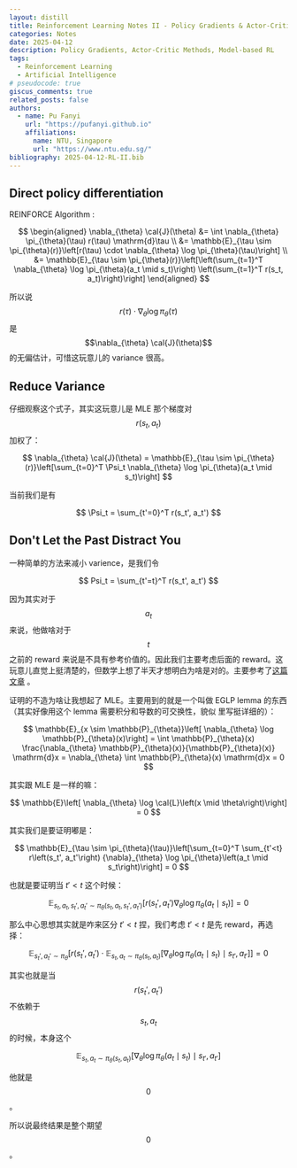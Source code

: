```yaml
---
layout: distill
title: Reinforcement Learning Notes II - Policy Gradients & Actor-Critic Methods
categories: Notes
date: 2025-04-12
description: Policy Gradients, Actor-Critic Methods, Model-based RL
tags:
  - Reinforcement Learning
  - Artificial Intelligence
# pseudocode: true
giscus_comments: true
related_posts: false
authors:
  - name: Pu Fanyi
    url: "https://pufanyi.github.io"
    affiliations:
      name: NTU, Singapore
      url: "https://www.ntu.edu.sg/"
bibliography: 2025-04-12-RL-II.bib
---
```


## Direct policy differentiation

REINFORCE Algorithm <d-cite key="williams1992simple"></d-cite>:

$$
\begin{aligned}
\nabla_{\theta} \cal{J}(\theta) &= \int \nabla_{\theta} \pi_{\theta}(\tau) r(\tau) \mathrm{d}\tau \\
&= \mathbb{E}_{\tau \sim \pi_{\theta}(r)}\left[r(\tau) \cdot \nabla_{\theta} \log \pi_{\theta}(\tau)\right] \\
&= \mathbb{E}_{\tau \sim \pi_{\theta}(r)}\left[\left(\sum_{t=1}^T \nabla_{\theta} \log \pi_{\theta}(a_t \mid s_t)\right) \left(\sum_{t=1}^T r(s_t, a_t)\right)\right]
\end{aligned}
$$

所以说 $$r(\tau) \cdot \nabla_{\theta} \log \pi_{\theta}(\tau)$$ 是 $$\nabla_{\theta} \cal{J}(\theta)$$ 的无偏估计，可惜这玩意儿的 variance 很高。

## Reduce Variance

仔细观察这个式子，其实这玩意儿是 MLE 那个梯度对 $$r(s_t, a_t)$$ 加权了：

$$
\nabla_{\theta} \cal{J}(\theta) = \mathbb{E}_{\tau \sim \pi_{\theta}(r)}\left[\sum_{t=0}^T \Psi_t \nabla_{\theta} \log \pi_{\theta}(a_t \mid s_t)\right]
$$

当前我们是有

$$
\Psi_t = \sum_{t'=0}^T r(s_t', a_t')
$$

## Don't Let the Past Distract You

一种简单的方法来减小 varience，是我们令

$$
Psi_t = \sum_{t'=t}^T r(s_t', a_t')
$$

因为其实对于 $$a_t$$ 来说，他做啥对于 $$t$$ 之前的 reward 来说是不具有参考价值的。因此我们主要考虑后面的 reward。这玩意儿直觉上挺清楚的，但数学上想了半天才想明白为啥是对的。主要参考了[这篇文章](https://spinningup.openai.com/en/latest/spinningup/extra_pg_proof1.html) <d-cite key="SpinningUp2018"></d-cite>。

证明的不造为啥让我想起了 MLE。主要用到的就是一个叫做 EGLP lemma 的东西（其实好像用这个 lemma 需要积分和导数的可交换性，貌似 <d-cite key="hogg2013introduction"></d-cite> 里写挺详细的）：

$$
\mathbb{E}_{x \sim \mathbb{P}_{\theta}}\left[ \nabla_{\theta} \log \mathbb{P}_{\theta}(x)\right] = \int \mathbb{P}_{\theta}(x) \frac{\nabla_{\theta} \mathbb{P}_{\theta}(x)}{\mathbb{P}_{\theta}(x)} \mathrm{d}x = \nabla_{\theta} \int \mathbb{P}_{\theta}(x) \mathrm{d}x = 0
$$

其实跟 MLE 是一样的嘛：

$$
\mathbb{E}\left[ \nabla_{\theta} \log \cal{L}\left(x \mid \theta\right)\right] = 0
$$

其实我们是要证明嘟是：

$$
\mathbb{E}_{\tau \sim \pi_{\theta}(\tau)}\left[\sum_{t=0}^T \sum_{t'<t} r\left(s_t', a_t'\right) {\nabla}_{\theta} \log \pi_{\theta}\left(a_t \mid s_t\right)\right] = 0
$$

也就是要证明当 $t'<t$ 这个时候：

$$
\mathbb{E}_{s_t, a_t, s_t', a_t' \sim \pi_{\theta}\left(s_t, a_t, s_t', a_t'\right)}\left[r\left(s_t', a_t'\right) \nabla_{\theta} \log \pi_{\theta}\left(a_t \mid s_t\right)\right] = 0
$$

那么中心思想其实就是咋来区分 $t'<t$ 捏，我们考虑 $t'<t$ 是先 reward，再选择：

$$
\mathbb{E}_{s_t', a_t' \sim \pi_{\theta}}\left[r\left(s_t', a_t'\right) \cdot \mathbb{E}_{s_t, a_t \sim \pi_{\theta}\left(s_t, a_t\right)}\left[\nabla_{\theta} \log \pi_{\theta}\left(a_t \mid s_t\right) \mid s_{t'}, a_{t'}\right]\right] = 0
$$

其实也就是当 $$r(s_t', a_t')$$ 不依赖于 $$s_t, a_t$$ 的时候，本身这个

$$
\mathbb{E}_{s_t, a_t \sim \pi_{\theta}\left(s_t, a_t\right)}\left[\nabla_{\theta} \log \pi_{\theta}\left(a_t \mid s_t\right) \mid s_{t'}, a_{t'}\right]
$$

他就是 $$0$$。

所以说最终结果是整个期望 $$0$$。
